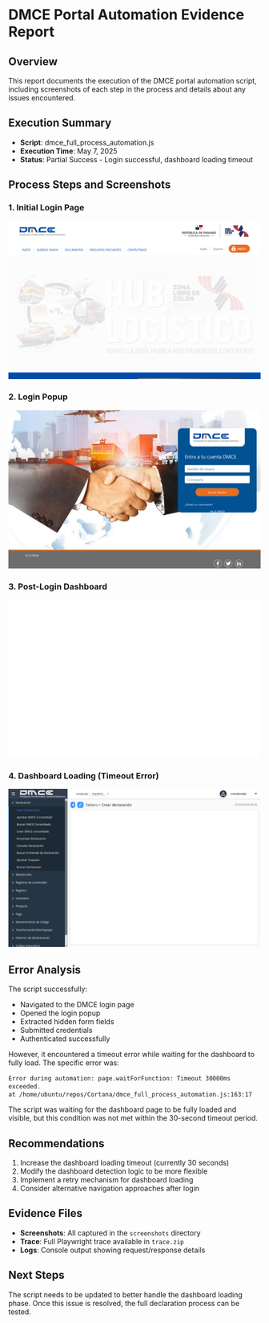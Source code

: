 # DMCE Portal Automation Evidence Report

## Overview
This report documents the execution of the DMCE portal automation script, including screenshots of each step in the process and details about any issues encountered.

## Execution Summary
- **Script**: dmce_full_process_automation.js
- **Execution Time**: May 7, 2025
- **Status**: Partial Success - Login successful, dashboard loading timeout

## Process Steps and Screenshots

### 1. Initial Login Page
![Initial Login Page](./screenshots/initial_page.png)

### 2. Login Popup
![Login Popup](./screenshots/login_popup.png)

### 3. Post-Login Dashboard
![Post Login](./screenshots/post_login.png)

### 4. Dashboard Loading (Timeout Error)
![Dashboard Error](./screenshots/error_state.png)

## Error Analysis
The script successfully:
- Navigated to the DMCE login page
- Opened the login popup
- Extracted hidden form fields
- Submitted credentials
- Authenticated successfully

However, it encountered a timeout error while waiting for the dashboard to fully load. The specific error was:

```
Error during automation: page.waitForFunction: Timeout 30000ms exceeded.
at /home/ubuntu/repos/Cortana/dmce_full_process_automation.js:163:17
```

The script was waiting for the dashboard page to be fully loaded and visible, but this condition was not met within the 30-second timeout period.

## Recommendations
1. Increase the dashboard loading timeout (currently 30 seconds)
2. Modify the dashboard detection logic to be more flexible
3. Implement a retry mechanism for dashboard loading
4. Consider alternative navigation approaches after login

## Evidence Files
- **Screenshots**: All captured in the `screenshots` directory
- **Trace**: Full Playwright trace available in `trace.zip`
- **Logs**: Console output showing request/response details

## Next Steps
The script needs to be updated to better handle the dashboard loading phase. Once this issue is resolved, the full declaration process can be tested.
